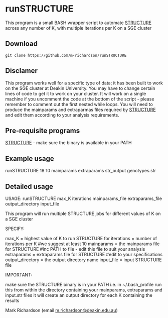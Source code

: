 # runSTRUCTURE

This program is a small BASH wrapper script to automate [STRUCTURE](http://pritchardlab.stanford.edu/structure.html) across any number of K, with multiple iterations per K on a SGE cluster

## Download 

    git clone https://github.com/m-richardson/runSTRUCTURE

## Disclamer 

This program works well for a specific type of data; it has been built to work on the SGE cluster at Deakin University. You may have to change certain lines of code to get it to work on your cluster. It will work on a single machine if you uncomment the code at the bottom of the script - please remember to comment out the first nested while loops. You will need to produce the mainparams and extraparmas files required by [STRUCTURE](http://pritchardlab.stanford.edu/structure.html) and edit them according to your analysis requirements.

## Pre-requisite programs

[STRUCTURE](http://pritchardlab.stanford.edu/structure.html) - make sure the binary is available in your PATH


## Example usage

  runSTRUCTURE 18 10 mainparams extraparams str_output genotypes.str


## Detailed usage

USAGE: runSTRUCTURE max_K iterations mainparams_file extraparams_file output_directory input_file	

This program will run multiple STRUCTURE jobs for different values of K on a SGE cluster

SPECIFY:

max_K = highest value of K to run STRUCTURE for
iterations = number of iterations per K 	#we suggest at least 10
mainparams = the mainparams file for STRUCTURE 	#inc PATH to file - edit this file to suit your analysis  
extraparams = extraparams file for STRUCTURE 	#edit to your specifications
output_directory = the output directory name
input_file = input STRUCTURE file

IMPORTANT:

make sure the STRUCTURE binary is in your PATH i.e. in ~/.bash_profile
run this from within the directory containing your mainparams, extraparams and input.str files
it will create an output directory for each K containing the results


Mark Richardson (email m.richardson@deakin.edu.au)
